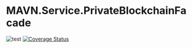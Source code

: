 # MAVN.Service.PrivateBlockchainFacade

![test](https://github.com/OpenMAVN/MAVN.Service.PrivateBlockchainFacade/workflows/test/badge.svg)
[![Coverage Status](https://coveralls.io/repos/github/OpenMAVN/MAVN.Service.PrivateBlockchainFacade/badge.svg?branch=master)](https://coveralls.io/github/OpenMAVN/MAVN.Service.PrivateBlockchainFacade?branch=master)
